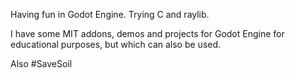 Having fun in Godot Engine. Trying C and raylib.

I have some MIT addons, demos and projects for Godot Engine for educational purposes, but which can also be used.

Also #SaveSoil
<!---
boukew99/boukew99 is a ✨ special ✨ repository because its `README.md` (this file) appears on your GitHub profile.
You can click the Preview link to take a look at your changes.
--->
